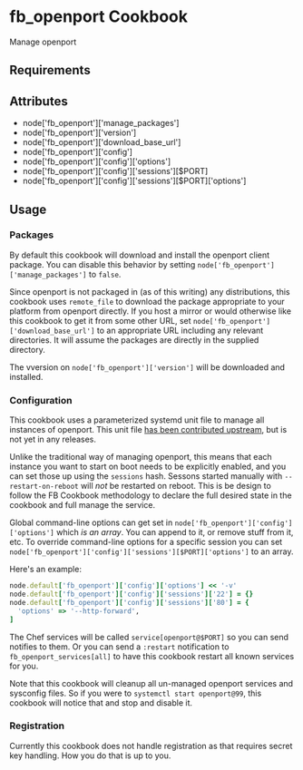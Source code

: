 fb_openport Cookbook
====================
Manage openport

Requirements
------------

Attributes
----------
* node['fb_openport']['manage_packages']
* node['fb_openport']['version']
* node['fb_openport']['download_base_url']
* node['fb_openport']['config']
* node['fb_openport']['config']['options']
* node['fb_openport']['config']['sessions'][$PORT]
* node['fb_openport']['config']['sessions'][$PORT]['options']

Usage
-----

### Packages

By default this cookbook will download and install the openport client package.
You can disable this behavior by setting
`node['fb_openport']['manage_packages']` to `false`.

Since openport is not packaged in (as of this writing) any distributions, this
cookbook uses `remote_file` to download the package appropriate to your
platform from openport directly. If you host a mirror or would otherwise like
this cookbook to get it from some other URL, set
`node['fb_openport']['download_base_url']` to an appropriate URL including any
relevant directories. It will assume the packages are directly in the supplied
directory.

The vversion on `node['fb_openport']['version']` will be downloaded and
installed.

### Configuration

This cookbook uses a parameterized systemd unit file to manage all instances of
openport. This unit file [has been contributed
upstream](https://github.com/openportio/openport-go/pull/4), but is not yet
in any releases.

Unlike the traditional way of managing openport, this means that each instance
you want to start on boot needs to be explicitly enabled, and you can set those
up using the `sessions` hash. Sessons started manually with
`--restart-on-reboot` will *not* be restarted on reboot. This is be design to
follow the FB Cookbook methodology to declare the full desired state in the
cookbook and full manage the service.

Global command-line options can get set in
`node['fb_openport']['config']['options']` which *is an array*. You can append
to it, or remove stuff from it, etc. To override command-line options for a
specific session you can set
`node['fb_openport']['config']['sessions'][$PORT]['options']` to an array.

Here's an example:

```ruby
node.default['fb_openport']['config']['options'] << '-v'
node.default['fb_openport']['config']['sessions']['22'] = {}
node.default['fb_openport']['config']['sessions']['80'] = {
  'options' => '--http-forward',
]
```

The Chef services will be called `service[openport@$PORT]` so you can send
notifies to them. Or you can send a `:restart` notification to
`fb_openport_services[all]` to have this cookbook restart all known services
for you.

Note that this cookbook will cleanup all un-managed openport services and
sysconfig files. So if you were to `systemctl start openport@99`, this cookbook
will notice that and stop and disable it.

### Registration

Currently this cookbook does not handle registration as that requires secret
key handling. How you do that is up to you.
